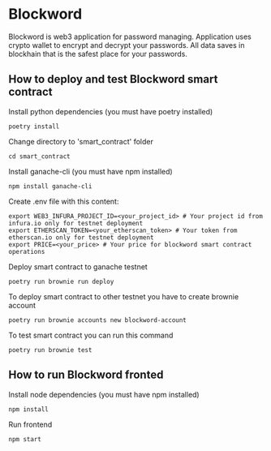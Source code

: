 # Blockword
Blockword is web3 application for password managing. Application uses crypto wallet to encrypt and decrypt your passwords. All data saves in blockhain that is the safest place for your passwords.

## How to deploy and test Blockword smart contract
Install python dependencies (you must have poetry installed)
```
poetry install
```
Change directory to 'smart_contract' folder
```
cd smart_contract
```
Install ganache-cli (you must have npm installed)
```
npm install ganache-cli
```
Create .env file with this content:
```
export WEB3_INFURA_PROJECT_ID=<your_project_id> # Your project id from infura.io only for testnet deployment
export ETHERSCAN_TOKEN=<your_etherscan_token> # Your token from etherscan.io only for testnet deployment
export PRICE=<your_price> # Your price for blockword smart contract operations
```
Deploy smart contract to ganache testnet
```
poetry run brownie run deploy
```
To deploy smart contract to other testnet you have to create brownie account
```
poetry run brownie accounts new blockword-account
```
To test smart contract you can run this command
```
poetry run brownie test
```

## How to run Blockword fronted
Install node dependencies (you must have npm installed)
```
npm install
```
Run frontend
```
npm start
```
